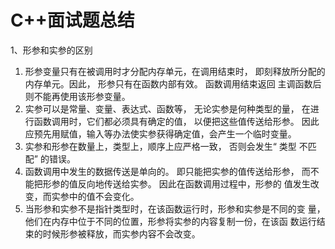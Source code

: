 # C++面试题总结

1、形参和实参的区别

1. 形参变量只有在被调用时才分配内存单元，在调用结束时， 即刻释放所分配的内存单元。因此， 形参只有在函数内部有效。 函数调用结束返回 主调函数后则不能再使用该形参变量。
2. 实参可以是常量、变量、表达式、函数等， 无论实参是何种类型的量， 在进行函数调用时，它们都必须具有确定的值， 以便把这些值传送给形参。 因此应预先用赋值，输入等办法使实参获得确定值，会产生一个临时变量。
3. 实参和形参在数量上，类型上，顺序上应严格一致， 否则会发生“ 类型 不匹配” 的错误。
4. 函数调用中发生的数据传送是单向的。 即只能把实参的值传送给形参， 而不能把形参的值反向地传送给实参。 因此在函数调用过程中，形参的 值发生改变，而实参中的值不会变化。 
5. 当形参和实参不是指针类型时，在该函数运行时，形参和实参是不同的变 量，他们在内存中位于不同的位置，形参将实参的内容复制一份，在该函 数运行结束的时候形参被释放，而实参内容不会改变。


